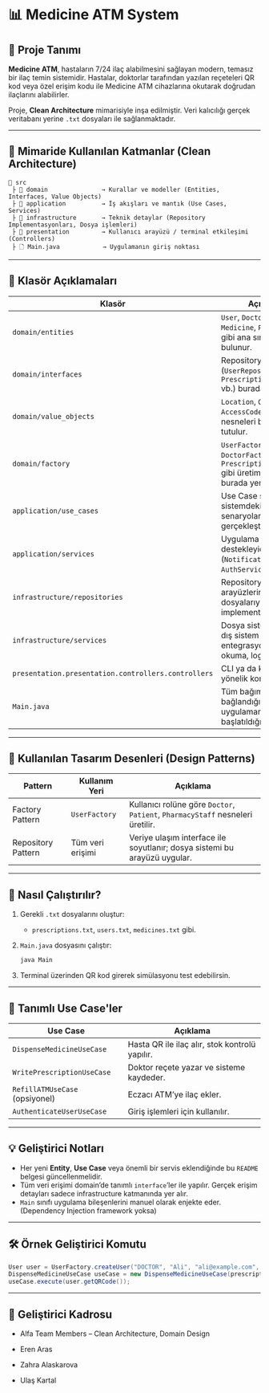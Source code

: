 # 📊 Medicine ATM System

## 📌 Proje Tanımı

**Medicine ATM**, hastaların 7/24 ilaç alabilmesini sağlayan modern, temasız bir ilaç temin sistemidir.
Hastalar, doktorlar tarafından yazılan reçeteleri QR kod veya özel erişim kodu ile Medicine ATM cihazlarına okutarak doğrudan ilaçlarını alabilirler.

Proje, **Clean Architecture** mimarisiyle inşa edilmiştir.
Veri kalıcılığı gerçek veritabanı yerine `.txt` dosyaları ile sağlanmaktadır.

---

## 🧱 Mimaride Kullanılan Katmanlar (Clean Architecture)

```
📆 src
 ├ 📂 domain               → Kurallar ve modeller (Entities, Interfaces, Value Objects)
 ├ 📂 application          → İş akışları ve mantık (Use Cases, Services)
 ├ 📂 infrastructure       → Teknik detaylar (Repository Implementasyonları, Dosya işlemleri)
 ├ 📂 presentation         → Kullanıcı arayüzü / terminal etkileşimi (Controllers)
 ├ 🗋 Main.java            → Uygulamanın giriş noktası
```

---

## 📁 Klasör Açıklamaları

| Klasör                       | Açıklama                                                                                  |
| ---------------------------- | ----------------------------------------------------------------------------------------- |
| `domain/entities`            | `User`, `Doctor`, `Patient`, `Medicine`, `Prescription` gibi ana sınıflar burada bulunur. |
| `domain/interfaces`          | Repository arayüzleri (`UserRepository`, `PrescriptionRepository` vb.) burada yer alır.   |
| `domain/value_objects`       | `Location`, `QRCode`, `AccessCode` gibi değer nesneleri burada tutulur.                   |
| `domain/factory` | `UserFactory`, `DoctorFactory`, `PrescriptionFactory` gibi üretim sınıfları burada yer alır. | 
| `application/use_cases`      | Use Case sınıfları: sistemdeki iş senaryolarını gerçekleştirir.                           |
| `application/services`       | Uygulama düzeyinde destekleyici servisler (`NotificationService`, `AuthService` vb.)      |
| `infrastructure/repositories` | Repository arayüzlerinin `.txt` dosyalarıyla çalışan implementasyonları.                  |
| `infrastructure/services`    | Dosya sistemi, zaman, dış sistem entegrasyonları ("QR okuma, loglama").                   |
| `presentation.presentation.controllers.controllers`   | CLI ya da kullanıcıya yönelik kontrol sınıfları.                                          |
| `Main.java`                  | Tüm bağımlılıkların bağlandığı ve uygulamanın başlatıldığı yer.                           |

---

## 🔄 Kullanılan Tasarım Desenleri (Design Patterns)

| Pattern            | Kullanım Yeri      | Açıklama                                                                          |
| ------------------ | ------------------ | --------------------------------------------------------------------------------- |
| Factory Pattern    | `UserFactory`      | Kullanıcı rolüne göre `Doctor`, `Patient`, `PharmacyStaff` nesneleri üretilir.    |
| Repository Pattern | Tüm veri erişimi   | Veriye ulaşım interface ile soyutlanır; dosya sistemi bu arayüzü uygular.         |

---

## 🥪 Nasıl Çalıştırılır?

1. Gerekli `.txt` dosyalarını oluştur:

    * `prescriptions.txt`, `users.txt`, `medicines.txt` gibi.
2. `Main.java` dosyasını çalıştır:

   ```bash
   java Main
   ```
3. Terminal üzerinden QR kod girerek simülasyonu test edebilirsin.

---

## 🤠 Tanımlı Use Case'ler

| Use Case                       | Açıklama                                       |
| ------------------------------ | ---------------------------------------------- |
| `DispenseMedicineUseCase`      | Hasta QR ile ilaç alır, stok kontrolü yapılır. |
| `WritePrescriptionUseCase`     | Doktor reçete yazar ve sisteme kaydeder.       |
| `RefillATMUseCase` (opsiyonel) | Eczacı ATM’ye ilaç ekler.                      |
| `AuthenticateUserUseCase`      | Giriş işlemleri için kullanılır.               |

---

## 💡 Geliştirici Notları

* Her yeni **Entity**, **Use Case** veya önemli bir servis eklendiğinde bu `README` belgesi güncellenmelidir.
* Tüm veri erişimi domain’de tanımlı `interface`’ler ile yapılır. Gerçek erişim detayları sadece infrastructure katmanında yer alır.
* `Main` sınıfı uygulama bileşenlerini manuel olarak enjekte eder. (Dependency Injection framework yoksa)

---

## 🛠️ Örnek Geliştirici Komutu

```java
User user = UserFactory.createUser("DOCTOR", "Ali", "ali@example.com", "1234");
DispenseMedicineUseCase useCase = new DispenseMedicineUseCase(prescriptionRepo, medicineRepo, atmRepo);
useCase.execute(user.getQRCode());
```

---

## 👥 Geliştirici Kadrosu

* Alfa Team Members – Clean Architecture, Domain Design

* Eren Aras
* Zahra Alaskarova
* Ulaş Kartal
